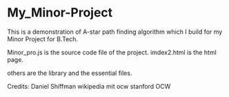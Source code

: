 # My_Minor-Project

This is a demonstration of A-star path finding algorithm which I build for my Minor Project for B.Tech.

Minor_pro.js is the source code file of the project.
imdex2.html is the html page.

others are the library and the essential files.






Credits:
Daniel Shiffman
wikipedia
mit ocw
stanford OCW

